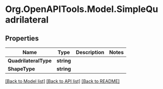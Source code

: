 # Org.OpenAPITools.Model.SimpleQuadrilateral

## Properties

Name | Type | Description | Notes
------------ | ------------- | ------------- | -------------
**QuadrilateralType** | **string** |  | 
**ShapeType** | **string** |  | 

[[Back to Model list]](../README.md#documentation-for-models) [[Back to API list]](../README.md#documentation-for-api-endpoints) [[Back to README]](../README.md)


